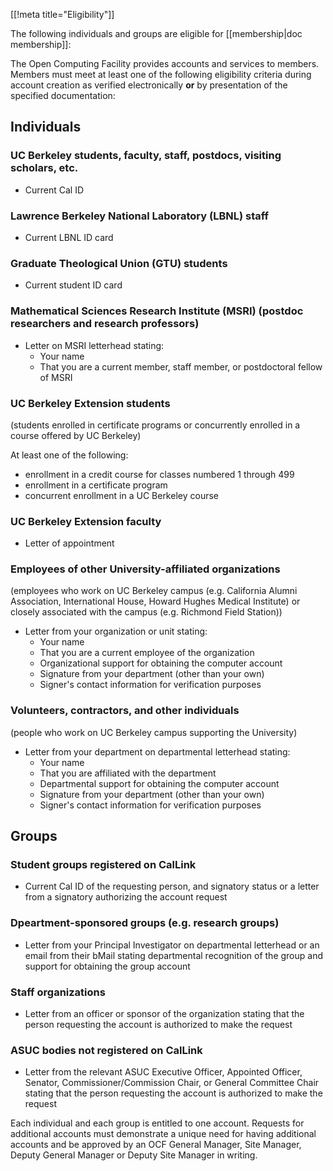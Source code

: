 [[!meta title="Eligibility"]]

<!-- Enacted by the Board of Directors on April 17, 2017. -->

The following individuals and groups are eligible for [[membership|doc membership]]:


The Open Computing Facility provides accounts and services to members. Members
must meet at least one of the following eligibility criteria during account
creation as verified electronically **or** by presentation of the specified
documentation:

## Individuals

### UC Berkeley students, faculty, staff, postdocs, visiting scholars, etc.

* Current Cal ID

### Lawrence Berkeley National Laboratory (LBNL) staff

* Current LBNL ID card

### Graduate Theological Union (GTU) students

* Current student ID card

### Mathematical Sciences Research Institute (MSRI) (postdoc researchers and research professors)

* Letter on MSRI letterhead stating:
  * Your name
  * That you are a current member, staff member, or postdoctoral fellow of MSRI

### UC Berkeley Extension students

(students enrolled in certificate programs or concurrently enrolled in a course offered by UC Berkeley)

At least one of the following:

* enrollment in a credit course for classes numbered 1 through 499
* enrollment in a certificate program
* concurrent enrollment in a UC Berkeley course

### UC Berkeley Extension faculty

* Letter of appointment

### Employees of other University-affiliated organizations

(employees who work on UC Berkeley campus (e.g. California Alumni Association,
International House, Howard Hughes Medical Institute) or closely associated
with the campus (e.g. Richmond Field Station))

* Letter from your organization or unit stating:
  * Your name
  * That you are a current employee of the organization
  * Organizational support for obtaining the computer account
  * Signature from your department (other than your own)
  * Signer's contact information for verification purposes

### Volunteers, contractors, and other individuals

(people who work on UC Berkeley campus supporting the University)

* Letter from your department on departmental letterhead stating:
  * Your name
  * That you are affiliated with the department
  * Departmental support for obtaining the computer account
  * Signature from your department (other than your own)
  * Signer's contact information for verification purposes

## Groups

### Student groups registered on CalLink

* Current Cal ID of the requesting person, and signatory status or a letter
  from a signatory authorizing the account request

### Dpeartment-sponsored groups (e.g. research groups)

* Letter from your Principal Investigator on departmental letterhead or an
  email from their bMail stating departmental recognition of the group and
  support for obtaining the group account

### Staff organizations

* Letter from an officer or sponsor of the organization stating that the person
  requesting the account is authorized to make the request

### ASUC bodies not registered on CalLink

* Letter from the relevant ASUC Executive Officer, Appointed Officer, Senator,
  Commissioner/Commission Chair, or General Committee Chair stating that the
  person requesting the account is authorized to make the request

Each individual and each group is entitled to one account. Requests for
additional accounts must demonstrate a unique need for having additional
accounts and be approved by an OCF General Manager, Site Manager, Deputy
General Manager or Deputy Site Manager in writing.
